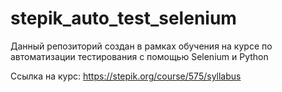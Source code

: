 # stepik_auto_test_selenium
Данный репозиторий создан в рамках обучения на курсе по автоматизации тестирования с помощью Selenium и Python

Ссылка на курс:
https://stepik.org/course/575/syllabus